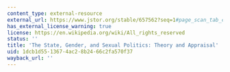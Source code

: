 ```yaml
---
content_type: external-resource
external_url: https://www.jstor.org/stable/657562?seq=1#page_scan_tab_contents
has_external_license_warning: true
license: https://en.wikipedia.org/wiki/All_rights_reserved
status: ''
title: 'The State, Gender, and Sexual Politics: Theory and Appraisal'
uid: 1dcb1d55-1367-4ac2-8b24-66c2fa570f37
wayback_url: ''
---
```

